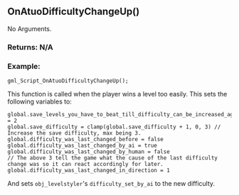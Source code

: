 ## OnAtuoDifficultyChangeUp()

No Arguments.

### Returns: N/A
### Example:
```
gml_Script_OnAtuoDifficultyChangeUp();
```
This function is called when the player wins a level too easily. This sets the following variables to:
```
global.save_levels_you_have_to_beat_till_difficulty_can_be_increased_again = 2
global.save_difficulty = clamp(global.save_difficulty + 1, 0, 3) // Increase the save difficulty, max being 3.
global.difficulty_was_last_changed_before = false
global.difficulty_was_last_changed_by_ai = true
global.difficulty_was_last_changed_by_human = false
// The above 3 tell the game what the cause of the last difficulty change was so it can react accordingly for later.
global.difficulty_was_last_changed_in_direction = 1
```
And sets `obj_levelstyler`'s `difficulty_set_by_ai` to the new difficulty.